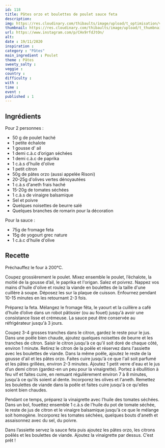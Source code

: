 ```yaml
---
id: 118
title: Pâtes orzo et boulettes de poulet sauce feta 
description: 
img: https://res.cloudinary.com/thibaults/image/upload/t_optimisation/v1605888881/Recipes/20201119_orzo_boulettes_feta.jpg
thumbnail: https://res.cloudinary.com/thibaults/image/upload/t_thumbnail_josie/v1605888881/Recipes/20201119_orzo_boulettes_feta.jpg
url: https://www.instagram.com/p/CHx9rfdJtOn/
alt: 
date : 19/11/2020
inspiration : 
category : "Pâtes"
main_ingredient : Poulet
theme : Pâtes
sweety_salty : 
veggie : 
country :
difficulty :
with : 
time : 
event :
published : 1
---
```


## Ingrédients
Pour 2 personnes :
 - 50 g de poulet haché
 - 1 petite échalote
 - 1 gousse d' ail
 - 1 demi c.à.c d’origan séchées
 - 1 demi c.à.c de paprika
 - 1 c.à.s d'huile d'olive
 - 1 petit citron
 - 50g de pâtes orzo (aussi appelée Risoni)
 - 20-25g d'olives vertes dénoyautées
 - 1 c.à.s d'aneth frais haché
 - 15-20g de tomates séchées
 - 1 c.à.s de vinaigre balsamique
 - Sel et poivre
 - Quelques noisettes de beurre salé
 - Quelques branches de romarin pour la décoration

Pour la sauce :
 - 75g de fromage feta
 - 15g de yogourt grec nature
 - 1 c.à.c d'huile d'olive

## Recette
Préchauffez le four à 200°C.

Coupez grossièrement le poulet. Mixez ensemble le poulet, l’échalote, la moitié de la gousse d’ail, le paprika et l'origan. Salez et poivrez. Nappez vos mains d'huile d'olive et roulez la viande en boulettes de la taille d'une cuillère à soupe. Déposez les sur la plaque de cuisson. Enfournez pendant 10-15 minutes en les retournant 2-3 fois. 

Préparez la feta. Mélangez le fromage fêta, le yaourt et la cuillère a café d’huile d’olive dans un robot pâtissier (ou au fouet) jusqu'à avoir une consistance lisse et crémeuse. La sauce peut être conservée au réfrigérateur jusqu'à 3 jours.

Coupez 3-4 grosses tranches dans le citron, gardez le reste pour le jus. Dans une poêle bien chaude, ajoutez quelques noisettes de beurre et les tranches de citron. Saisir le citron jusqu'à ce qu'il soit doré de chaque côté, environ 1 minute. Retirez le citron de la poêle et réservez dans l'assiette avec les boulettes de viande. Dans la même poêle, ajoutez le reste de la gousse d'ail et les pâtes orzo. Faites cuire jusqu'à ce que l'ail soit parfumé et les pâtes grillées, environ 2-3 minutes. Ajoutez 1 petit verre d'eau et le jus d’un demi citron (gardez-en un peu pour la vinaigrette). Portez à ébullition à feu vif et faites cuire, en remuant régulièrement environ 7 à 8 minutes, jusqu'à ce qu'ils soient al dente. Incorporez les olives et l'aneth. Remettez les boulettes de viande dans la poêle et faites cuire jusqu'à ce qu'elles soient bien chaudes.

Pendant ce temps, préparez la vinaigrette avec l’huile des tomates séchées. Dans un bol, fouettez ensemble 1 c.à.s de l'huile du pot de tomate séchée, le reste de jus de citron et le vinaigre balsamique jusqu'à ce que le mélange soit homogène. Incorporez les tomates séchées, quelques bouts d'aneth et assaisonnez avec du sel, du poivre.

Dans l’assiette servez la sauce feta puis ajoutez les pâtes orzo, les citrons poêlés et les boulettes de viande. Ajoutez la vinaigrette par dessus. C’est prêt !